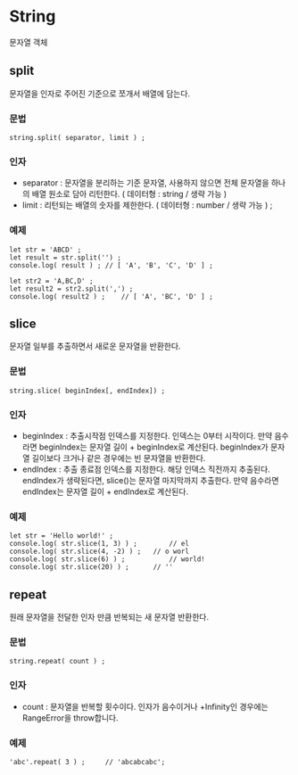 # String

문자열 객체

## split

문자열을 인자로 주어진 기준으로 쪼개서 배열에 담는다.

### 문법

```
string.split( separator, limit ) ;
```

### 인자

- separator : 문자열을 분리하는 기준 문자열, 사용하지 않으면 전체 문자열을 하나의 배열 원소로 담아 리턴한다. ( 데이터형 : string / 생략 가능 )
- limit : 리턴되는 배열의 숫자를 제한한다. ( 데이터형 : number / 생략 가능 ) ;

### 예제

```
let str = 'ABCD' ;
let result = str.split('') ;
console.log( result ) ;	// [ 'A', 'B', 'C', 'D' ] ;

let str2 = 'A,BC,D' ;
let result2 = str2.split(',') ;
console.log( result2 ) ;	// [ 'A', 'BC', 'D' ] ;
```

## slice

문자열 일부를 추출하면서 새로운 문자열을 반환한다.

### 문법

```
string.slice( beginIndex[, endIndex]) ;
```

### 인자

- beginIndex : 추출시작점 인덱스를 지정한다. 인덱스는 0부터 시작이다.
만약 음수라면 beginIndex는 문자열 길이 + beginIndex로 계산된다.
beginIndex가 문자열 길이보다 크거나 같은 경우에는 빈 문자열을 반환한다.
- endIndex : 추출 종료점 인덱스를 지정한다. 해당 인덱스 직전까지 추출된다. endIndex가 생략된다면, slice()는 문자열 마지막까지 추출한다. 만약 음수라면 endIndex는 문자열 길이 + endIndex로 계산된다.

### 예제

```
let str = 'Hello world!' ;
console.log( str.slice(1, 3) ) ;		// el
console.log( str.slice(4, -2) ) ;	// o worl
console.log( str.slice(6) ) ;			// world!
console.log( str.slice(20) ) ;		// ''
```

## repeat

원래 문자열을 전달한 인자 만큼 반복되는 새 문자열 반환한다.

### 문법

```
string.repeat( count ) ;
```

### 인자

- count : 문자열을 반복할 횟수이다. 인자가 음수이거나 +Infinity인 경우에는 RangeError을 throw합니다.

### 예제

```
'abc'.repeat( 3 ) ;		// 'abcabcabc';
```